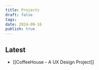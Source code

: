 ```yaml
---
title: Projects
draft: false
tags: 
date: 2024-09-16
publish: true
---
```


## Latest

<!-- QueryToSerialize: list where contains(tags, "project") and publish = true sort date desc limit 15 -->
<!-- SerializedQuery: list where contains(tags, "project") and publish = true sort date desc limit 15 -->
- [[CoffeeHouse - A UX Design Project]]
<!-- SerializedQuery END -->

